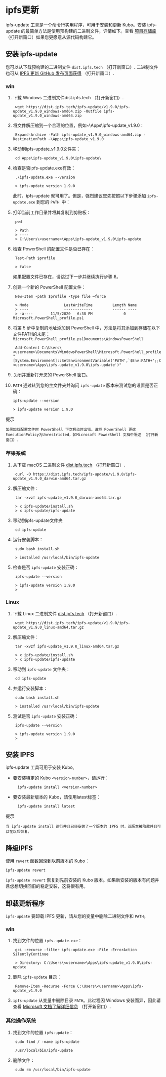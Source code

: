 # ipfs更新
ipfs-update 工具是一个命令行实用程序，可用于安装和更新 Kubo。安装 ipfs-update 的最简单方法是使用预构建的二进制文件，详情如下。查看 [项目存储库](https://github.com/ipfs/ipfs-update#from-source) （打开新窗口）如果您更愿意从源代码构建它。
## 安装 ipfs-update
您可以从下载预构建的二进制文件 `dist.ipfs.tech` （打开新窗口）. 二进制文件也可从 [IPFS 更新 GitHub 发布页面获得](https://github.com/ipfs/ipfs-update/releases) （打开新窗口）.

### win
1. 下载 Windows 二进制文件dist.ipfs.tech （打开新窗口）.

		wget https://dist.ipfs.tech/ipfs-update/v1.9.0/ipfs-update_v1.9.0_windows-amd64.zip -Outfile ipfs-update_v1.9.0_windows-amd64.zip
2. 将文件解压缩到一个合理的位置，例如~\Apps\ipfs-update_v1.9.0：

		Expand-Archive -Path ipfs-update_v1.9.0_windows-amd64.zip -DestinationPath ~\Apps\ipfs-update_v1.9.0
3. 移动到ipfs-update_v1.9.0文件夹：

		cd Apps\ipfs-update_v1.9.0\ipfs-update\
4. 检查是否ipfs-update.exe有效：

		.\ipfs-update.exe --version

		> ipfs-update version 1.9.0
	此时，ipfs-update 就可用了。但是，强烈建议您先按照以下步骤添加 `ipfs-update.exe` 到您的 `PATH `中：
5. 打印当前工作目录并将其复制到剪贴板：

		pwd
		
		> Path
		> ----
		> C:\Users\<username>\Apps\ipfs-update_v1.9.0\ipfs-update
6. 检查 PowerShell 的配置文件是否已存在：

		Test-Path $profile
		
		> false
	如果配置文件已存在，请跳过下一步并继续执行步骤 8。

7. 创建一个新的 PowerShell 配置文件：

		New-Item -path $profile -type file –force
		
		> Mode                LastWriteTime         Length Name
		> ----                -------------         ------ ----
		> -a----        11/5/2020   6:38 PM              0 Microsoft.PowerShell_profile.ps1
8. 将第 5 步中复制的地址添加到 PowerShell 中，方法是将其添加到存储在以下文件PATH的末尾：`Microsoft.PowerShell_profile.ps1Documents\WindowsPowerShell`

		Add-Content C:\Users\<username>\Documents\WindowsPowerShell\Microsoft.PowerShell_profile.ps1 "[System.Environment]::SetEnvironmentVariable('PATH',`$Env:PATH+';;C:\Users\<username>\Apps\ipfs-update_v1.9.0\ipfs-update')"
9. 关闭并重新打开您的 PowerShell 窗口。
10. `PATH` 通过转到您的主文件夹并询问 `ipfs-update` 版本来测试您的设置是否正确：

		ipfs-update --version
		
		> ipfs-update version 1.9.0

提示

	如果加载配置文件时 PowerShell 下次启动时出错，请将 PowerShell 更改ExecutionPolicy为Unrestricted，如Microsoft PowerShell 文档中所述 （打开新窗口）.

### 苹果系统
1. 从下载 macOS 二进制文件 [dist.ipfs.tech](https://dist.ipfs.tech/#ipfs-update) （打开新窗口）.

		curl -O https://dist.ipfs.tech/ipfs-update/v1.9.0/ipfs-update_v1.9.0_darwin-amd64.tar.gz
2. 解压缩文件：

		tar -xvzf ipfs-update_v1.9.0_darwin-amd64.tar.gz
		
		> x ipfs-update/install.sh
		> x ipfs-update/ipfs-update
3. 移动到ipfs-update文件夹

		cd ipfs-update
4. 运行安装脚本：

		sudo bash install.sh
		
		> installed /usr/local/bin/ipfs-update
5. 检查是否 `ipfs-update` 安装正确：

		ipfs-update --version
		
		> ipfs-update version 1.9.0
		> 

### Linux
1. 下载 Linux 二进制文件 [dist.ipfs.tech](https://dist.ipfs.tech/#ipfs-update) （打开新窗口）.

		wget https://dist.ipfs.tech/ipfs-update/v1.9.0/ipfs-update_v1.9.0_linux-amd64.tar.gz
2. 解压缩文件：

		tar -xvzf ipfs-update_v1.9.0_linux-amd64.tar.gz
		
		> x ipfs-update/install.sh
		> x ipfs-update/ipfs-update
3. 移动到 `ipfs-update` 文件夹：

		cd ipfs-update
4. 并运行安装脚本：

		sudo bash install.sh
		
		> installed /usr/local/bin/ipfs-update
5. 测试是否 `ipfs-update` 安装正确：

		ipfs-update --version
		
		> ipfs-update version 1.9.0
		> 

## 安装 IPFS
ipfs-update 工具可用于安装 Kubo。

- 要安装特定的 Kubo `<version-number>`，请运行：

		ipfs-update install <version-number>
- 要安装最新版本的 Kubo，请使用latest标签：

		ipfs-update install latest

提示
		
	当 ipfs-update install 运行并且已经安装了一个版本的 IPFS 时，该版本被隐藏并且可以在以后恢复。
## 降级IPFS
使用 `revert` 函数回滚到以前版本的 Kubo：

	ipfs-update revert
`ipfs-update revert` 恢复到先前安装的 Kubo 版本。如果新安装的版本有问题并且您想切换回旧的稳定安装，这将很有用。
## 卸载更新程序
`ipfs-update` 要卸载 IPFS 更新，请从您的变量中删除二进制文件和 `PATH`。
### win
1. 找到文件的位置 `ipfs-update.exe`：

		gci -recurse -filter ipfs-update.exe -File -ErrorAction SilentlyContinue
		
		> Directory: C:\Users\<username>\Apps\ipfs-update_v1.9.0\ipfs-update
2. 删除 `ipfs-update` 目录：

		Remove-Item -Recurse -Force C:\Users\<username>\Apps\ipfs-update_v1.9.0
3. `ipfs-update` 从变量中删除目录 `PATH`。此过程因 Windows 安装而异，因此请查看 [Microsoft 文档了解详细信息](https://docs.microsoft.com/en-us/cpp/build/setting-the-path-and-environment-variables-for-command-line-builds?view=msvc-160) （打开新窗口）.

### 其他操作系统
1. 找到文件的位置 `ipfs-update`：

		sudo find / -name ipfs-update

		/usr/local/bin/ipfs-update
2. 删除文件：

		sudo rm /usr/local/bin/ipfs-update